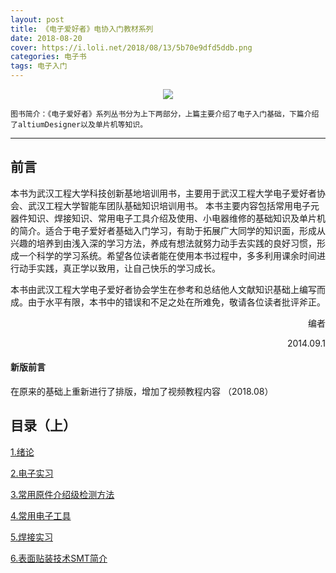```yaml
---
layout: post
title: 《电子爱好者》电协入门教材系列
date: 2018-08-20
cover: https://i.loli.net/2018/08/13/5b70e9dfd5ddb.png
categories: 电子书
tags: 电子入门
---
```

<p align = "center"><img src = "https://i.loli.net/2018/08/13/5b70e9dfd5ddb.png"></align>

    图书简介：《电子爱好者》系列丛书分为上下两部分，上篇主要介绍了电子入门基础，下篇介绍了altiumDesigner以及单片机等知识。
---

## 前言
本书为武汉工程大学科技创新基地培训用书，主要用于武汉工程大学电子爱好者协会、武汉工程大学智能车团队基础知识培训用书。
本书主要内容包括常用电子元器件知识、焊接知识、常用电子工具介绍及使用、小电器维修的基础知识及单片机的简介。适合于电子爱好者基础入门学习，有助于拓展广大同学的知识面，形成从兴趣的培养到由浅入深的学习方法，养成有想法就努力动手去实践的良好习惯，形成一个科学的学习系统。希望各位读者能在使用本书过程中，多多利用课余时间进行动手实践，真正学以致用，让自己快乐的学习成长。


本书由武汉工程大学电子爱好者协会学生在参考和总结他人文献知识基础上编写而成。由于水平有限，本书中的错误和不足之处在所难免，敬请各位读者批评斧正。

<p align = "right" > 编者 </align>

<p align = "right" > 2014.09.1 </align>

#### 新版前言
  在原来的基础上重新进行了排版，增加了视频教程内容  （2018.08）
  

## 目录（上）

[1.绪论](https://github.com/witeaa/Witeaa-Textbook/wiki/%E7%AC%AC-1-%E7%AB%A0-%E7%BB%AA%E8%AE%BA)

[2.电子实习](https://github.com/witeaa/Witeaa-Textbook/wiki/%E7%AC%AC-2-%E7%AB%A0-%E7%94%B5%E5%AD%90%E5%AE%9E%E4%B9%A0)

[3.常用原件介绍级检测方法](https://github.com/witeaa/Witeaa-Textbook/wiki/%E7%AC%AC-3-%E7%AB%A0-%E5%B8%B8%E7%94%A8%E5%85%83%E4%BB%B6%E4%BB%8B%E7%BB%8D%E5%8F%8A%E6%A3%80%E6%B5%8B%E6%96%B9%E6%B3%95)

[4.常用电子工具](https://github.com/witeaa/Witeaa-Textbook/wiki/%E7%AC%AC-4-%E7%AB%A0-%E5%B8%B8%E7%94%A8%E7%94%B5%E5%AD%90%E5%B7%A5%E5%85%B7)

[5.焊接实习](https://github.com/witeaa/Witeaa-Textbook/wiki/%E7%AC%AC-5-%E7%AB%A0-%E7%84%8A%E6%8E%A5%E5%AE%9E%E4%B9%A0)

[6.表面贴装技术SMT简介](https://github.com/witeaa/Witeaa-Textbook/wiki/%E7%AC%AC-6-%E7%AB%A0-%E8%A1%A8%E9%9D%A2%E8%B4%B4%E8%A3%85%E6%8A%80%E6%9C%AFSMT%E7%AE%80%E4%BB%8B)
